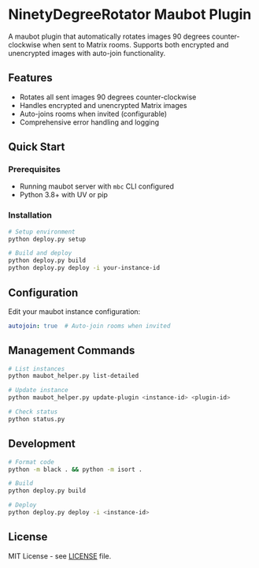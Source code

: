 # NinetyDegreeRotator Maubot Plugin

A maubot plugin that automatically rotates images 90 degrees counter-clockwise when sent to Matrix rooms. Supports both encrypted and unencrypted images with auto-join functionality.

## Features

- Rotates all sent images 90 degrees counter-clockwise
- Handles encrypted and unencrypted Matrix images
- Auto-joins rooms when invited (configurable)
- Comprehensive error handling and logging

## Quick Start

### Prerequisites
- Running maubot server with `mbc` CLI configured
- Python 3.8+ with UV or pip

### Installation

```bash
# Setup environment
python deploy.py setup

# Build and deploy
python deploy.py build
python deploy.py deploy -i your-instance-id
```

## Configuration

Edit your maubot instance configuration:

```yaml
autojoin: true  # Auto-join rooms when invited
```

## Management Commands

```bash
# List instances
python maubot_helper.py list-detailed

# Update instance
python maubot_helper.py update-plugin <instance-id> <plugin-id>

# Check status
python status.py
```

## Development

```bash
# Format code
python -m black . && python -m isort .

# Build
python deploy.py build

# Deploy
python deploy.py deploy -i <instance-id>
```

## License

MIT License - see [LICENSE](LICENSE) file.
